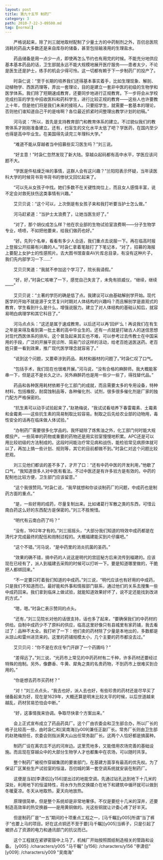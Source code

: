 ```yaml
---
layout: post
title: 第九十五节 制药厂
category: 3
path: 2010-7-22-3-09500.md
tag: [normal]
---
```


　　严格说起来，除了刘三就地取材配制了少量土方的中药制剂之外，百仞总医院消耗的药品大多数还是来自库存的储备，甚至包括输液用的生理盐水。

　　药品储备是用一点少一点，即使再怎么节约也有用完的时候。不能充分地供应基本基本药品的话，卫生部就永远不能大规模地展开医疗服务——患者太少，不论是医生还是护士，练手的机会少得可怜。这一切都有赖于下一步制药厂的投产了。

　　时袅仁说：“至于长期的培养我们还得基本事实着手，比如生理现象、解剖、动植物学、西医药理等，弄出一套理论，目的是建立一套非中医的初级的生物学和医学体系。我们除了短期速成教育，还要同步地进行正规教育。下一步将会从学校完成扫盲的学生中招收医科和药科学生，进行比较正规的教育——这些人也许要教上十年，但是他们将是我们未来的接班人。只要招学生，就需要一套基本的理论，否则他们谁知道自己干的是啥啊？各位最近抓紧时间整理出教学计划的初稿。”

　　河马说：“所以，首先是支持教育部门和教育体系的建立。不过貌似我们的教育体系才刚刚准备建立。还有，扫盲生的文化水平太低了吧？学医药，在国内至少也得是高中毕业生。在美国得先读完三年理科大学。”

　　“难道不能从穿越者当中招募些实习医生吗？”刘三说。

　　“好主意！”时袅仁忽然发现了新大陆。穿越众起码都有高中水平，学医应该问题不大。

　　“学医是件枯燥乏味的事情，这群人会有这兴趣？”兰阳阳表示怀疑，当年读医科大学的时候背书背书背书的惨状又回忆起来了。

　　“可以先从女孩子中找。她们多数不在关键性岗位上，而且女人感情丰富，说不定会对救死扶伤这类事情有兴趣。”

　　艾贝贝说：“这个可以，上次倒是有女孩子来和我打听要当护士怎么做。”

　　河马赶紧道：“当护士太浪费了，让她当医生好了。”

　　“对了，那个胡仪成怎么样？他在农业部的生物试验室浪费啊——分子生物学专业，啧啧，不如把他要来，给我们做药也好。”

　　“好。先列个名单，看看有多少人合适，我们重点去说服一下。再在临高时报上登报公开招募有兴趣的人。”时袅仁拿着笔敲打了下笔记本，“对了，招募的海报上要配上女护士的性感照片。去大图书馆查查AV片库总目录，有没有这种片子，我们先内部学习一下……”

　　艾贝贝笑道：“我就不参加这个学习了，院长我请假。”

　　“好，好，”时袅仁咳嗽了一下，感觉自己失言了，未免有损威仪，“继续，继续——”

　　艾贝贝说：“土著的学历的确是低了点。我建议可以由基础解剖学开始。现代医学的开始不就是源于文艺复兴时期对人体结构的兴趣吗？而且解剖学是直观式的教育，学生看到什么是什么，增强说服力。建立了对人体结构的基础认知后，就容易明白病理学和其它科目了。”

　　河马点点头：“这还是属于速成教育。以后还可以再‘回炉’么！再说我们在有生之年是来得及看到第一批土著的高中毕业生的。还有一点就是打破古人的迷信思想对现代西医体系的排斥。这个普及起来其实也不难，可以参考过去传教士在中国采用的手段，广泛的开展平民诊所、简易门诊这样的活动，给老百姓送医送药。老百姓只要一看到效果，推广现代医学理念就容易了。”

　　“说到这个问题，又要牵涉到药品、耗材和器材的问题了。”时袅仁叹了口气。

　　“包括手术，我们现在也很难开展。”河马说，“没有合格的麻醉师。我大概能客串一下，但是这不是长久之计。另外麻醉药也是用一些少一些了，得找替代品。”

　　药品和各种医用耗材依赖于化工部门的成就，而且需要太多的专用设备，特种材料，包括橡胶，耐腐蚀制品等，各种催化剂、试剂，很多很多催化剂是厂家的独门配方严格保密的。

　　“抗生素可以动手试验起来了，”赵艳梅说，“我试试看培养下春雷霉素、土霉素和金霉素——这些抗生素的简易制取比较容易。制取之后先给农业部的动物用，毒性安全的话再在临床做人体试验。”

　　“办制药厂需要很多化学品的。我怀疑除了炼焦油之外，化工部门何时能大规模投产。一些简单的药物或重要的药物还是用实验室慢慢地积累。APC还是可以用比较初级的方法制成的。这段时间能治疗常见病和战伤，能检验常见病原体就可以了，再加上搞一些计划、规则等，其它的目前都做不到。”时袅仁对这个问题比较悲观。

　　刘三见他们都谈的差不多了，才开了口：“还有中药中医的开发利用，”他歇了口气，“我知道很多人对中医有看法。不过中医还是有许多验方是有效的。中药的配制也比较方便，卫生部门应该留意。”

　　“这个我很赞同。”时袅仁说，“我早就想和你谈谈制药厂的问题，中成药也是制药方面的重点。”

　　“是，一些好用的成药，尽量复制出来。比如诸葛行军散之类的东西，可惜云南白药这么好的东西配方是保密的。”刘三不胜惋惜。

　　“明代有云南白药了吗？”

　　“没有，1902年才有的。”刘三摇摇头，“大部分我们知道的特效中成药都是在清代才完成最终的配伍和炮制过程的。大概福建能买到片仔癀吧。”

　　“这个不错。”河马说，“是中药里的消炎抗菌的圣药。”

　　“效果的确不错，搞中药的人说这是明代的宫廷秘方后来流传到福建的。应该现在已经有了，派人到福建去采购的时候可以打听一下。要是知道哪里做的，干脆把人都绑回来。”

　　“不一定要只盯着我们知道的中成药。”刘三说，“明代应该也有好用的中成药，只是我们不知道而已。最好能和外事和情报部门联系，通过他们的关系去搜集一些中成药回来。我们拿到临床上做试验，就能知道效果好坏了，说不定还能找到改进的方式。”

　　“嗯，嗯。”时袅仁表示赞同的点头。

　　“还有，”刘三见院长对他的话很支持，话也多了起来，“要确保我们的中药材的供给。自制中成药少不了原料的供应，临高这里好像只有县城里有家药铺，我去看过了：品种不太全。我打听了一下：他们卖的药材除了少量是本地出的，多数都是从琼山和雷州进货来的。这里的药铺规模太小，几个主要的药市都没去过。”

　　艾贝贝问：“你不是在农庄专门开辟了一个药圃吗？”

　　“差得远了。”刘三说，“光药市上常见的中药药材有二千种，许多药材还要经过特殊的炮制。另外，像麝香、牛黄、犀角之类的名贵药物，不到药市上很难买到合用的。”

　　“你是想去药市买药材？”

　　“对！”刘三点点头，“我去也好，派人去也好，有些珍贵的药材还是尽早买了储备起来为好，现在是1629年，大概还算是明末比较太平的时候，以后世道越来越乱，药材贸易恐怕会中断。”

　　“好，这事情我来协调。争取尽快拿个方案出来。”

　　会上正式宣布成立了药品药具厂。这个厂由农委会和卫生部合办，所以厂长的格子比较高一些，由时袅仁和[吴南海][y009]兼任正副厂长。常务厂长则由卫生部的赵艳梅担任，农委会则指派黄大山出任常务副厂长。这两个人恰好都是搞菌种。

　　制药厂设在离农庄不远的河岸边。这里荒地多，又能借用农场完善的基础设施。而且现在穿越众中的大部分生物学人才也都集中在农场，可以随时共享。

　　整个制药厂被视作穿越集团的要害部门，在基建方面享有最高的优先权。为了保证厂区某些生产试验室的恒温，百仞城的第一套空调系统就安装在制药厂。

　　这便是当初[李潇侣][y156]提出过的地能空调，先通过钻孔达到地下十几米的深处，利用地下的恒温特性，将水作为热交换媒介在地下和建筑中循环就可以做到冬暖夏凉。冬天从地取热，夏天向地放热。

　　原理很简单，但是整个系统却是非常地奢侈。不仅是要挖十几米的深井，还要制造高效率的热交换器——是用黄铜做的。光这些铜就让计委心疼了好半天。

　　但是制药厂是“一五”期间的十项重点工程之一，[马千瞩][y005]所谓“当了裤子”也要上马的项目。好在这点铜还不至于要[马千瞩][y005]当裤子，只是引起了被挤占了资源的电力和通讯部门的抗议而已。

　　这个工程就在紧锣密鼓中上马了，机械厂开始按照图纸制造相关的管路和设备。
[y005]: /characters/y005 "马千瞩"
[y156]: /characters/y156 "李潇侣"
[y009]: /characters/y009 "吴南海"

